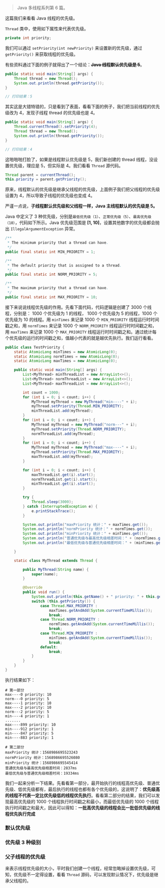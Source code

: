 
> Java 多线程系列第 6 篇。

这篇我们来看看 Java 线程的优先级。

`Thread` 类中，使用如下属性来代表优先级。
  
```java
private int priority;
```

我们可以通过 `setPriority(int newPriority)` 来设置新的优先级，通过 `getPriority()` 来获取线程的优先级。 

有些资料通过下面的例子就得出了一个结论：~~**Java 线程默认优先级是 5**~~。     

```java
public static void main(String[] args) {
    Thread thread = new Thread();
    System.out.println(thread.getPriority());
}

// 打印结果：5
```

其实这是大错特错的，只是看到了表面，看看下面的例子，我们把当前线程的优先级改为 4，发现子线程 thread 的优先级也是 4。

```java
public static void main(String[] args) {
    Thread.currentThread().setPriority(4);
    Thread thread = new Thread();
    System.out.println(thread.getPriority());
}

// 打印结果：4
```

这啪啪啪打脸了，如果是线程默认优先级是 5，我们新创建的 thread 线程，没设置优先级，理应是 5，但实际是 4。我们看看 `Thread` 源代码。

```java
Thread parent = currentThread();
this.priority = parent.getPriority();
```

原来，线程默认的优先级是继承父线程的优先级，上面例子我们把父线程的优先级设置为 4，所以导致子线程的优先级也变成 4。

严谨一点说，**子线程默认优先级和父线程一样，Java 主线程默认的优先级是 5。**

Java 中定义了 3 种优先级，分别是`最低优先级（1）`、`正常优先级（5）`、`最高优先级（10）`，代码如下所示。Java 优先级范围是 **[1, 10]**，设置其他数字的优先级都会抛出 `IllegalArgumentException` 异常。

```java
/**
 * The minimum priority that a thread can have.
 */
public final static int MIN_PRIORITY = 1;

/**
 * The default priority that is assigned to a thread.
 */
public final static int NORM_PRIORITY = 5;

/**
 * The maximum priority that a thread can have.
 */
public final static int MAX_PRIORITY = 10;
```

接下来说说线程优先级的作用。先看下面代码，代码逻辑是创建了 3000 个线程，分别是： 1000 个优先级为 1 的线程， 1000 个优先级为 5 的线程，1000 个优先级为 10 的线程。用 `minTimes` 来记录 1000 个 `MIN_PRIORITY` 线程运行时时间戳之和，用 `normTimes` 来记录 1000 个 `NORM_PRIORITY` 线程运行时时间戳之和，用 `maxTimes` 来记录 1000 个 `MAX_PRIORITY` 线程运行时时间戳之和。通过统计每个优先级的运行的时间戳之和，值越小代表的就是越优先执行。我们运行看看。

```java
public class TestPriority {
    static AtomicLong minTimes = new AtomicLong(0);
    static AtomicLong normTimes = new AtomicLong(0);
    static AtomicLong maxTimes = new AtomicLong(0);

    public static void main(String[] args) {
        List<MyThread> minThreadList = new ArrayList<>();
        List<MyThread> normThreadList = new ArrayList<>();
        List<MyThread> maxThreadList = new ArrayList<>();

        int count = 1000;
        for (int i = 0; i < count; i++) {
            MyThread myThread = new MyThread("min----" + i);
            myThread.setPriority(Thread.MIN_PRIORITY);
            minThreadList.add(myThread);
        }
        for (int i = 0; i < count; i++) {
            MyThread myThread = new MyThread("norm---" + i);
            myThread.setPriority(Thread.NORM_PRIORITY);
            normThreadList.add(myThread);
        }
        for (int i = 0; i < count; i++) {
            MyThread myThread = new MyThread("max----" + i);
            myThread.setPriority(Thread.MAX_PRIORITY);
            maxThreadList.add(myThread);
        }

        for (int i = 0; i < count; i++) {
            maxThreadList.get(i).start();
            normThreadList.get(i).start();
            minThreadList.get(i).start();
        }

        try {
            Thread.sleep(3000);
        } catch (InterruptedException e) {
            e.printStackTrace();
        }

        System.out.println("maxPriority 统计：" + maxTimes.get());
        System.out.println("normPriority 统计：" + normTimes.get());
        System.out.println("minPriority 统计：" + minTimes.get());
        System.out.println("普通优先级与最高优先级相差时间：" + (normTimes.get() - maxTimes.get()) + "ms");
        System.out.println("最低优先级与普通优先级相差时间：" + (minTimes.get() - normTimes.get()) + "ms");

    }

    static class MyThread extends Thread {

        public MyThread(String name) {
            super(name);
        }

        @Override
        public void run() {
            System.out.println(this.getName() + " priority: " + this.getPriority());
            switch (this.getPriority()) {
                case Thread.MAX_PRIORITY :
                    maxTimes.getAndAdd(System.currentTimeMillis());
                    break;
                case Thread.NORM_PRIORITY :
                    normTimes.getAndAdd(System.currentTimeMillis());
                    break;
                case Thread.MIN_PRIORITY :
                    minTimes.getAndAdd(System.currentTimeMillis());
                    break;
                default:
                    break;
            }
        }
    }
}
```

执行结果如下：
```
# 第一部分
max----0 priority: 10
norm---0 priority: 5
max----1 priority: 10
max----2 priority: 10
norm---2 priority: 5
min----4 priority: 1
.......
max----899 priority: 10
min----912 priority: 1
min----847 priority: 5
min----883 priority: 1

# 第二部分
maxPriority 统计：1568986695523243
normPriority 统计：1568986695526080
minPriority 统计：1568986695545414
普通优先级与最高优先级相差时间：2837ms
最低优先级与普通优先级相差时间：19334ms
```

我们一起来分析一下结果。先看看第一部分，最开始执行的线程高优先级、普通优先级、低优先级都有，最后执行的线程也都有各个优先级的，这说明了：**优先级高的线程不代表一定比优先级低的线程优先执行**。看看第二部分的结果，我们可以发现最高优先级的 1000 个线程执行时间戳之和最小，而最低优先级的 1000 个线程执行时间戳之和最大，因此可以得知：**一批高优先级的线程会比一批低优先级的线程优先执行完成**


### 默认优先级

### 优先级 3 种级别

### 父子线程的优先级

来表示线程优先级的大小，平时我们创建一个线程，经常忽略掉设置优先级，可知，优先级不一定得设置，看看 `Thread` 源码，可以发现默认情况下，优先级是继承父线程的。




